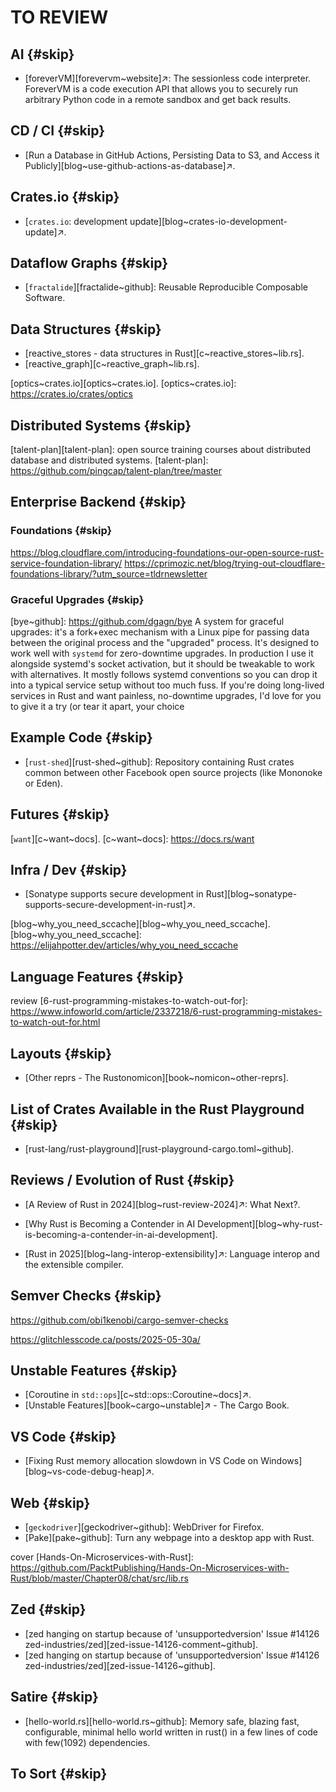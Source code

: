 # TO REVIEW

## AI {#skip}

- [foreverVM][forevervm~website]↗: The sessionless code interpreter. ForeverVM is a code execution API that allows you to securely run arbitrary Python code in a remote sandbox and get back results.

## CD / CI {#skip}

- [Run a Database in GitHub Actions, Persisting Data to S3, and Access it Publicly][blog~use-github-actions-as-database]↗.

## Crates.io {#skip}

- [`crates.io`: development update][blog~crates-io-development-update]↗.

## Dataflow Graphs {#skip}

- [`fractalide`][fractalide~github]: Reusable Reproducible Composable Software.

## Data Structures {#skip}

- [reactive_stores - data structures in Rust][c~reactive_stores~lib.rs].
- [reactive_graph][c~reactive_graph~lib.rs].

[optics~crates.io][optics~crates.io].
[optics~crates.io]: https://crates.io/crates/optics

## Distributed Systems {#skip}

[talent-plan][talent-plan]: open source training courses about distributed database and distributed systems.
[talent-plan]: https://github.com/pingcap/talent-plan/tree/master

## Enterprise Backend {#skip}

### Foundations {#skip}

[foundations~github]: https://github.com/cloudflare/foundations
https://blog.cloudflare.com/introducing-foundations-our-open-source-rust-service-foundation-library/
https://cprimozic.net/blog/trying-out-cloudflare-foundations-library/?utm_source=tldrnewsletter

### Graceful Upgrades {#skip}

[bye~github]: https://github.com/dgagn/bye A system for graceful upgrades: it's a fork+exec mechanism with a Linux pipe for passing data between the original process and the "upgraded" process. It's designed to work well with `systemd` for zero-downtime upgrades. In production I use it alongside systemd's socket activation, but it should be tweakable to work with alternatives. It mostly follows systemd conventions so you can drop it into a typical service setup without too much fuss.
If you're doing long-lived services in Rust and want painless, no-downtime upgrades, I'd love for you to give it a try (or tear it apart, your choice

## Example Code {#skip}

- [`rust-shed`][rust-shed~github]: Repository containing Rust crates common between other Facebook open source projects (like Mononoke or Eden).

## Futures {#skip}

[`want`][c~want~docs].
[c~want~docs]: https://docs.rs/want

## Infra / Dev {#skip}

- [Sonatype supports secure development in Rust][blog~sonatype-supports-secure-development-in-rust]↗.

[blog~why_you_need_sccache][blog~why_you_need_sccache].
[blog~why_you_need_sccache]: https://elijahpotter.dev/articles/why_you_need_sccache

[samoyed~github]: https://github.com/nutthead/samoyed

[blog~every-infrastructure-decision-i-endorse-or-regret-after-4-years-running-infrastructure-at-a-startup]: https://cep.dev/posts/every-infrastructure-decision-i-endorse-or-regret-after-4-years-running-infrastructure-at-a-startup/

## Language Features {#skip}

review [6-rust-programming-mistakes-to-watch-out-for]: https://www.infoworld.com/article/2337218/6-rust-programming-mistakes-to-watch-out-for.html

## Layouts {#skip}

- [Other reprs - The Rustonomicon][book~nomicon~other-reprs].

## List of Crates Available in the Rust Playground {#skip}

- [rust-lang/rust-playground][rust-playground-cargo.toml~github].

## Reviews / Evolution of Rust {#skip}

- [A Review of Rust in 2024][blog~rust-review-2024]↗: What Next?.

- [Why Rust is Becoming a Contender in AI Development][blog~why-rust-is-becoming-a-contender-in-ai-development].

- [Rust in 2025][blog~lang-interop-extensibility]↗: Language interop and the extensible compiler.

## Semver Checks {#skip}

https://github.com/obi1kenobi/cargo-semver-checks

https://glitchlesscode.ca/posts/2025-05-30a/

## Unstable Features {#skip}

- [Coroutine in `std::ops`][c~std::ops::Coroutine~docs]↗.
- [Unstable Features][book~cargo~unstable]↗ - The Cargo Book.

## VS Code {#skip}

- [Fixing Rust memory allocation slowdown in VS Code on Windows][blog~vs-code-debug-heap]↗.

## Web {#skip}

- [`geckodriver`][geckodriver~github]: WebDriver for Firefox.
- [Pake][pake~github]: Turn any webpage into a desktop app with Rust.

cover [Hands-On-Microservices-with-Rust]: https://github.com/PacktPublishing/Hands-On-Microservices-with-Rust/blob/master/Chapter08/chat/src/lib.rs

## Zed {#skip}

- [zed hanging on startup because of 'unsupportedversion' Issue #14126 zed-industries/zed][zed-issue-14126-comment~github].
- [zed hanging on startup because of 'unsupportedversion' Issue #14126 zed-industries/zed][zed-issue-14126~github].

## Satire {#skip}

- [hello-world.rs][hello-world.rs~github]: Memory safe, blazing fast, configurable, minimal hello world written in rust() in a few lines of code with few(1092) dependencies.

## To Sort {#skip}

